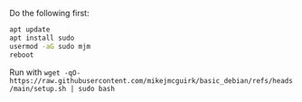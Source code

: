 Do the following first:

```bash
apt update
apt install sudo
usermod -aG sudo mjm
reboot
```

Run with ``wget -qO- https://raw.githubusercontent.com/mikejmcguirk/basic_debian/refs/heads/main/setup.sh | sudo bash``
